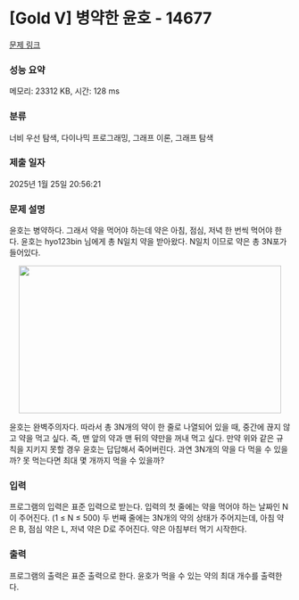 # [Gold V] 병약한 윤호 - 14677 

[문제 링크](https://www.acmicpc.net/problem/14677) 

### 성능 요약

메모리: 23312 KB, 시간: 128 ms

### 분류

너비 우선 탐색, 다이나믹 프로그래밍, 그래프 이론, 그래프 탐색

### 제출 일자

2025년 1월 25일 20:56:21

### 문제 설명

<p>윤호는 병약하다. 그래서 약을 먹어야 하는데 약은 아침, 점심, 저녁 한 번씩 먹어야 한다. 윤호는 hyo123bin 님에게 총 N일치 약을 받아왔다. N일치 이므로 약은 총 3N포가 들어있다.</p>

<p style="text-align: center;"><img alt="" src="https://onlinejudgeimages.s3-ap-northeast-1.amazonaws.com/problem/14677/1.png" style="height:265px; width:470px"></p>

<p>윤호는 완벽주의자다. 따라서 총 3N개의 약이 한 줄로 나열되어 있을 때, 중간에 끊지 않고 약을 먹고 싶다. 즉, 맨 앞의 약과 맨 뒤의 약만을 꺼내 먹고 싶다. 만약 위와 같은 규칙을 지키지 못할 경우 윤호는 답답해서 죽어버린다. 과연 3N개의 약을 다 먹을 수 있을까? 못 먹는다면 최대 몇 개까지 먹을 수 있을까?</p>

### 입력 

 <p>프로그램의 입력은 표준 입력으로 받는다. 입력의 첫 줄에는 약을 먹어야 하는 날짜인 N이 주어진다. (1 ≤ N ≤ 500) 두 번째 줄에는 3N개의 약의 상태가 주어지는데, 아침 약은 B, 점심 약은 L, 저녁 약은 D로 주어진다. 약은 아침부터 먹기 시작한다.</p>

### 출력 

 <p>프로그램의 출력은 표준 출력으로 한다. 윤호가 먹을 수 있는 약의 최대 개수를 출력한다.</p>

